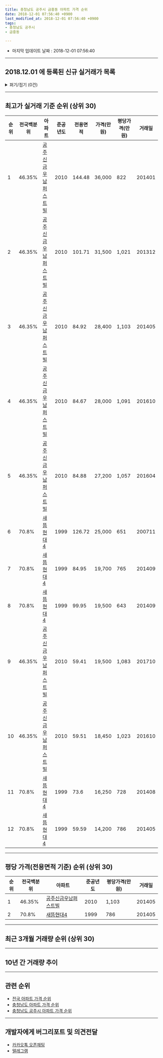```yaml
---
title: 충청남도 공주시 금흥동 아파트 가격 순위
date: 2018-12-01 07:56:40 +0900
last_modified_at: 2018-12-01 07:56:40 +0900
tags:
- 충청남도 공주시
- 금흥동

---
```


* 마지막 업데이트 날짜 : 2018-12-01 07:56:40

---

## 2018.12.01 에 등록된 신규 실거래가 목록

<details>
<summary>펴기/접기 (0건)</summary>
<div markdown="1">

|아파트|전국백분위|준공년도|전용면적|가격(만원)|평당가격(만원)|거래일|
|---|---|---|---|---|---|---|
|없음|||||||


</div>
</details>

---

## 최고가 실거래 기준 순위 (상위 30)


|순위|전국백분위|아파트|준공년도|전용면적|가격(만원)|평당가격(만원)|거래일|
|---|---|---|---|---|---|---|---|
|1|46.35%|[공주신금우남퍼스트빌](https://search.naver.com/search.naver?query=%EC%B6%A9%EC%B2%AD%EB%82%A8%EB%8F%84+%EA%B3%B5%EC%A3%BC%EC%8B%9C+%EA%B8%88%ED%9D%A5%EB%8F%99+%EA%B3%B5%EC%A3%BC%EC%8B%A0%EA%B8%88%EC%9A%B0%EB%82%A8%ED%8D%BC%EC%8A%A4%ED%8A%B8%EB%B9%8C)|2010|144.48|36,000|822|201401|
|2|46.35%|[공주신금우남퍼스트빌](https://search.naver.com/search.naver?query=%EC%B6%A9%EC%B2%AD%EB%82%A8%EB%8F%84+%EA%B3%B5%EC%A3%BC%EC%8B%9C+%EA%B8%88%ED%9D%A5%EB%8F%99+%EA%B3%B5%EC%A3%BC%EC%8B%A0%EA%B8%88%EC%9A%B0%EB%82%A8%ED%8D%BC%EC%8A%A4%ED%8A%B8%EB%B9%8C)|2010|101.71|31,500|1,021|201312|
|3|46.35%|[공주신금우남퍼스트빌](https://search.naver.com/search.naver?query=%EC%B6%A9%EC%B2%AD%EB%82%A8%EB%8F%84+%EA%B3%B5%EC%A3%BC%EC%8B%9C+%EA%B8%88%ED%9D%A5%EB%8F%99+%EA%B3%B5%EC%A3%BC%EC%8B%A0%EA%B8%88%EC%9A%B0%EB%82%A8%ED%8D%BC%EC%8A%A4%ED%8A%B8%EB%B9%8C)|2010|84.92|28,400|1,103|201405|
|4|46.35%|[공주신금우남퍼스트빌](https://search.naver.com/search.naver?query=%EC%B6%A9%EC%B2%AD%EB%82%A8%EB%8F%84+%EA%B3%B5%EC%A3%BC%EC%8B%9C+%EA%B8%88%ED%9D%A5%EB%8F%99+%EA%B3%B5%EC%A3%BC%EC%8B%A0%EA%B8%88%EC%9A%B0%EB%82%A8%ED%8D%BC%EC%8A%A4%ED%8A%B8%EB%B9%8C)|2010|84.67|28,000|1,091|201610|
|5|46.35%|[공주신금우남퍼스트빌](https://search.naver.com/search.naver?query=%EC%B6%A9%EC%B2%AD%EB%82%A8%EB%8F%84+%EA%B3%B5%EC%A3%BC%EC%8B%9C+%EA%B8%88%ED%9D%A5%EB%8F%99+%EA%B3%B5%EC%A3%BC%EC%8B%A0%EA%B8%88%EC%9A%B0%EB%82%A8%ED%8D%BC%EC%8A%A4%ED%8A%B8%EB%B9%8C)|2010|84.88|27,200|1,057|201604|
|6|70.8%|[새뜸현대4](https://search.naver.com/search.naver?query=%EC%B6%A9%EC%B2%AD%EB%82%A8%EB%8F%84+%EA%B3%B5%EC%A3%BC%EC%8B%9C+%EA%B8%88%ED%9D%A5%EB%8F%99+%EC%83%88%EB%9C%B8%ED%98%84%EB%8C%804)|1999|126.72|25,000|651|200711|
|7|70.8%|[새뜸현대4](https://search.naver.com/search.naver?query=%EC%B6%A9%EC%B2%AD%EB%82%A8%EB%8F%84+%EA%B3%B5%EC%A3%BC%EC%8B%9C+%EA%B8%88%ED%9D%A5%EB%8F%99+%EC%83%88%EB%9C%B8%ED%98%84%EB%8C%804)|1999|84.95|19,700|765|201409|
|8|70.8%|[새뜸현대4](https://search.naver.com/search.naver?query=%EC%B6%A9%EC%B2%AD%EB%82%A8%EB%8F%84+%EA%B3%B5%EC%A3%BC%EC%8B%9C+%EA%B8%88%ED%9D%A5%EB%8F%99+%EC%83%88%EB%9C%B8%ED%98%84%EB%8C%804)|1999|99.95|19,500|643|201409|
|9|46.35%|[공주신금우남퍼스트빌](https://search.naver.com/search.naver?query=%EC%B6%A9%EC%B2%AD%EB%82%A8%EB%8F%84+%EA%B3%B5%EC%A3%BC%EC%8B%9C+%EA%B8%88%ED%9D%A5%EB%8F%99+%EA%B3%B5%EC%A3%BC%EC%8B%A0%EA%B8%88%EC%9A%B0%EB%82%A8%ED%8D%BC%EC%8A%A4%ED%8A%B8%EB%B9%8C)|2010|59.41|19,500|1,083|201710|
|10|46.35%|[공주신금우남퍼스트빌](https://search.naver.com/search.naver?query=%EC%B6%A9%EC%B2%AD%EB%82%A8%EB%8F%84+%EA%B3%B5%EC%A3%BC%EC%8B%9C+%EA%B8%88%ED%9D%A5%EB%8F%99+%EA%B3%B5%EC%A3%BC%EC%8B%A0%EA%B8%88%EC%9A%B0%EB%82%A8%ED%8D%BC%EC%8A%A4%ED%8A%B8%EB%B9%8C)|2010|59.51|18,450|1,023|201610|
|11|70.8%|[새뜸현대4](https://search.naver.com/search.naver?query=%EC%B6%A9%EC%B2%AD%EB%82%A8%EB%8F%84+%EA%B3%B5%EC%A3%BC%EC%8B%9C+%EA%B8%88%ED%9D%A5%EB%8F%99+%EC%83%88%EB%9C%B8%ED%98%84%EB%8C%804)|1999|73.6|16,250|728|201408|
|12|70.8%|[새뜸현대4](https://search.naver.com/search.naver?query=%EC%B6%A9%EC%B2%AD%EB%82%A8%EB%8F%84+%EA%B3%B5%EC%A3%BC%EC%8B%9C+%EA%B8%88%ED%9D%A5%EB%8F%99+%EC%83%88%EB%9C%B8%ED%98%84%EB%8C%804)|1999|59.59|14,200|786|201405|


---

## 평당 가격(전용면적 기준) 순위 (상위 30)


|순위|전국백분위|아파트|준공년도|평당가격(만원)|거래일|
|---|---|---|---|---|---|
|1|46.35%|[공주신금우남퍼스트빌](https://search.naver.com/search.naver?query=%EC%B6%A9%EC%B2%AD%EB%82%A8%EB%8F%84+%EA%B3%B5%EC%A3%BC%EC%8B%9C+%EA%B8%88%ED%9D%A5%EB%8F%99+%EA%B3%B5%EC%A3%BC%EC%8B%A0%EA%B8%88%EC%9A%B0%EB%82%A8%ED%8D%BC%EC%8A%A4%ED%8A%B8%EB%B9%8C)|2010|1,103|201405|
|2|70.8%|[새뜸현대4](https://search.naver.com/search.naver?query=%EC%B6%A9%EC%B2%AD%EB%82%A8%EB%8F%84+%EA%B3%B5%EC%A3%BC%EC%8B%9C+%EA%B8%88%ED%9D%A5%EB%8F%99+%EC%83%88%EB%9C%B8%ED%98%84%EB%8C%804)|1999|786|201405|


---

## 최근 3개월 거래량 순위 (상위 30)


<div style="width:100%;">
    <canvas id="deal_count_ranking" height="250"></canvas>
</div>


<script>
new Chart(document.getElementById("deal_count_ranking"), {
    type: 'horizontalBar',
    data: {
        labels: ['새뜸현대4', '공주신금우남퍼스트빌'],
        datasets: [{
            label: '실거래 수',
            data: [3, 3],
            borderColor: "rgba(255, 0, 128, 1)",
            backgroundColor: "rgba(255, 0, 128, 0.5)",
            fill: false,
        }]
    },
    options: {
        responsive: true,
        title: {
            display: true,
            text: '최근 3개월 거래량 순위'
        },
        tooltips: {
            mode: 'index',
            intersect: false,
            callbacks: {
                title: function(tooltipItems, data) {
                    return "실거래 수:";
                },
                label: function(tooltipItem, data) {
                    return data.labels[tooltipItem.index] + ": " + tooltipItem.xLabel;
                }
            }
        },
        hover: {
            mode: 'nearest',
            intersect: true
        },
        scales: {
            xAxes: [{
                display: true,
                scaleLabel: {
                    display: true,
                    labelString: '실거래 수'
                },
                ticks: {
                    suggestedMin: 0,
                }
            }],
            yAxes: [{
                display: true,
                ticks: {
                    autoSkip: false,
                    callback: function(value, index, values) {
                        if (value.length > 15)
                            return value.substr(0, 13) + "...";
                        else
                            return value;
                    }
                },
                scaleLabel: {
                    display: false,
                }
            }]
        }
    }
});

</script>


---

## 10년 간 거래량 추이


<div style="width:100%;">
    <canvas id="deal_progress" height="250"></canvas>
</div>

<script>
new Chart(document.getElementById("deal_progress"), {
    type: 'line',
    data: {
        labels: ['200812','200901','200902','200903','200904','200905','200906','200907','200908','200909','200910','200911','200912','201001','201002','201003','201004','201005','201006','201007','201008','201009','201010','201011','201012','201101','201102','201103','201104','201105','201106','201107','201108','201109','201110','201111','201112','201201','201202','201203','201204','201205','201206','201207','201208','201209','201210','201211','201212','201301','201302','201303','201304','201305','201306','201307','201308','201309','201310','201311','201312','201401','201402','201403','201404','201405','201406','201407','201408','201409','201410','201411','201412','201501','201502','201503','201504','201505','201506','201507','201508','201509','201510','201511','201512','201601','201602','201603','201604','201605','201606','201607','201608','201609','201610','201611','201612','201701','201702','201703','201704','201705','201706','201707','201708','201709','201710','201711','201712','201801','201802','201803','201804','201805','201806','201807','201808','201809','201810','201811','201812'],
        datasets: [{
            label: '실거래 수',
            pointRadius: 1,
            data: [2, 3, 2, 2, 7, 3, 2, 4, 3, 2, 4, 3, 2, 7, 4, 3, 6, 6, 3, 2, 8, 10, 10, 18, 12, 14, 23, 36, 12, 11, 8, 4, 57, 11, 15, 6, 12, 4, 9, 5, 9, 3, 5, 5, 6, 11, 11, 12, 20, 8, 9, 6, 7, 4, 7, 4, 3, 7, 6, 5, 3, 5, 5, 11, 4, 3, 9, 4, 5, 12, 4, 8, 4, 3, 1, 6, 4, 8, 8, 4, 4, 5, 5, 26, 4, 6, 10, 6, 6, 4, 7, 5, 7, 9, 16, 8, 6, 3, 4, 10, 6, 3, 3, 3, 8, 5, 6, 3, 9, 3, 5, 2, 3, 6, 3, 4, 9, 7, 4, 2, 0],
            borderColor: "rgba(255, 201, 14, 1)",
            backgroundColor: "rgba(255, 201, 14, 0.5)",
            fill: true,
        }]
    },
    options: {
        responsive: true,
        title: {
            display: true,
            text: '10년간 거래량 추이'
        },
        tooltips: {
            mode: 'index',
            intersect: false,
        },
        hover: {
            mode: 'nearest',
            intersect: true
        },
        scales: {
            xAxes: [{
                display: true,
                scaleLabel: {
                    display: true,
                    labelString: '년/월'
                }
            }],
            yAxes: [{
                display: true,
                ticks: {
                    suggestedMin: 0,
                },
                scaleLabel: {
                    display: true,
                    labelString: '실거래 수'
                }
            }]
        }
    }
});

</script>


---

## 관련 순위

- [전국 아파트 가격 순위](https://inasie.github.io/apt-ranking/전국)
- [충청남도 아파트 가격 순위](https://inasie.github.io/apt-ranking/충청남도)
- [충청남도 공주시 아파트 가격 순위](https://inasie.github.io/apt-ranking/충청남도-공주시)


---

## 개발자에게 버그리포트 및 의견전달

- [카카오톡 오픈채팅](https://open.kakao.com/o/gLJUAP4)
- [텔레그램](https://t.me/inasie)

